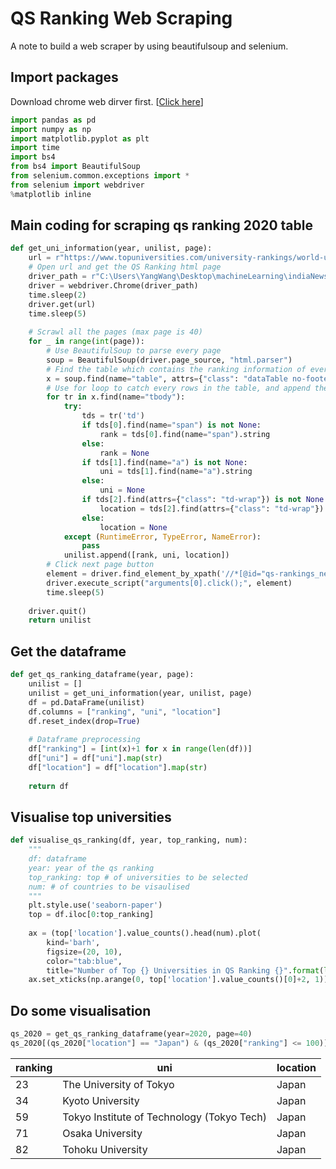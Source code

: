 # QS Ranking Web Scraping
A note to build a web scraper by using beautifulsoup and selenium.

## Import packages
Download chrome web dirver first. [[Click here](https://sites.google.com/a/chromium.org/chromedriver/)]
```python
import pandas as pd
import numpy as np
import matplotlib.pyplot as plt
import time
import bs4
from bs4 import BeautifulSoup
from selenium.common.exceptions import *
from selenium import webdriver
%matplotlib inline
```

## Main coding for scraping qs ranking 2020 table
```python
def get_uni_information(year, unilist, page):
    url = r"https://www.topuniversities.com/university-rankings/world-university-rankings/{}".format(year)
    # Open url and get the QS Ranking html page
    driver_path = r"C:\Users\YangWang\Desktop\machineLearning\indiaNewsClassification\chromedriver.exe"
    driver = webdriver.Chrome(driver_path)
    time.sleep(2)
    driver.get(url)
    time.sleep(5)
    
    # Scrawl all the pages (max page is 40)
    for _ in range(int(page)):
        # Use BeautifulSoup to parse every page
        soup = BeautifulSoup(driver.page_source, "html.parser")
        # Find the table which contains the ranking information of every universities
        x = soup.find(name="table", attrs={"class": "dataTable no-footer"})
        # Use for loop to catch every rows in the table, and append the rows into the list
        for tr in x.find(name="tbody"):
            try: 
                tds = tr('td')
                if tds[0].find(name="span") is not None:
                    rank = tds[0].find(name="span").string
                else: 
                    rank = None
                if tds[1].find(name="a") is not None:
                    uni = tds[1].find(name="a").string
                else: 
                    uni = None
                if tds[2].find(attrs={"class": "td-wrap"}) is not None:
                    location = tds[2].find(attrs={"class": "td-wrap"}).string
                else: 
                    location = None
            except (RuntimeError, TypeError, NameError):
                pass
            unilist.append([rank, uni, location])
        # Click next page button
        element = driver.find_element_by_xpath('//*[@id="qs-rankings_next"]')
        driver.execute_script("arguments[0].click();", element)
        time.sleep(5)
    
    driver.quit()
    return unilist
```

## Get the dataframe
```python
def get_qs_ranking_dataframe(year, page):
    unilist = []
    unilist = get_uni_information(year, unilist, page)
    df = pd.DataFrame(unilist)
    df.columns = ["ranking", "uni", "location"]
    df.reset_index(drop=True)
    
    # Dataframe preprocessing
    df["ranking"] = [int(x)+1 for x in range(len(df))]
    df["uni"] = df["uni"].map(str)
    df["location"] = df["location"].map(str)
    
    return df
```

## Visualise top universities
```python
def visualise_qs_ranking(df, year, top_ranking, num):
    """
    df: dataframe
    year: year of the qs ranking
    top_ranking: top # of universities to be selected
    num: # of countries to be visaulised
    """
    plt.style.use('seaborn-paper')
    top = df.iloc[0:top_ranking]
    
    ax = (top['location'].value_counts().head(num).plot(
        kind='barh', 
        figsize=(20, 10), 
        color="tab:blue", 
        title="Number of Top {} Universities in QS Ranking {}".format(len(top['location']), str(year))))
    ax.set_xticks(np.arange(0, top['location'].value_counts()[0]+2, 1))
```

## Do some visualisation
```python
qs_2020 = get_qs_ranking_dataframe(year=2020, page=40)
qs_2020[(qs_2020["location"] == "Japan") & (qs_2020["ranking"] <= 100)]
```

| ranking | uni | location |
| --- | --- | --- |
| 23 | The University of Tokyo | Japan |
| 34 | Kyoto University | Japan |
| 59 | Tokyo Institute of Technology (Tokyo Tech) | Japan |
| 71 | Osaka University | Japan |
| 82 | Tohoku University | Japan |

